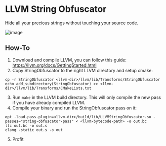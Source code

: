 # LLVM String Obfuscator
Hide all your precious strings without touching your source code.

![image](https://github.com/tsarpaul/llvm-string-obfuscator/blob/master/image.png)

## How-To
1. Download and compile LLVM, you can follow this guide:
https://llvm.org/docs/GettingStarted.html
2. Copy StringObfuscator to the right LLVM directory and setup cmake:
```
cp -r StringObfuscator <llvm-dir>/llvm/lib/Transforms/StringObfuscator
echo add_subdirectory(StringObfuscator) >> <llvm-dir>/llvm/lib/Transforms/CMakeLists.txt
```
3. Run ```make``` in the LLVM build directory. This will only compile the new pass if you have already compiled LLVM.
4. Compile your binary and run the StringObfuscator pass on it:
```
opt -load-pass-plugin=<llvm-dir>/build/lib/LLVMStringObfuscator.so -passes="string-obfuscator-pass" < <llvm-bytecode-path> -o out.bc
llc out.bc -o out.s
clang -static out.s -o out
```
5. Profit

